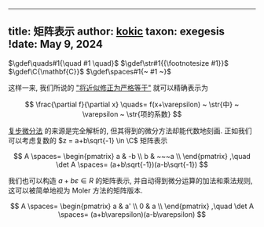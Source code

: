 
---
title: 矩阵表示
author: [kokic](/kokic.md)
taxon: exegesis
!date: May 9, 2024
---

$\gdef\quads#1{\quad #1 \quad}$
$\gdef\str#1{{\footnotesize #1}}$
$\gdef\C{\mathbf{C}}$
$\gdef\spaces#1{~ #1 ~}$

这样一来, 我们所说的 ["将近似修正为严格等于"](/data-structure/synthetic-differential-000B.md) 就可以精确表示为

$$ \frac{\partial f}{\partial x} \quads= f(x+\varepsilon) ~ \str{中} ~ \varepsilon ~ \str{项的系数} $$

[复步微分法](/data-structure/complex-step.md) 的来源是完全解析的, 但其得到的微分方法却能代数地刻画. 正如我们可以考虑复数的 $z = a+b\sqrt{-1} \in \C$ 矩阵表示

$$
A \spaces= \begin{pmatrix}
a & -b \\
b & ~~~a \\
\end{pmatrix}
,\quad
\det A \spaces= (a+b\sqrt{-1})(a-b\sqrt{-1}) 
$$

我们也可以构造 [](/data-structure/dual-number.md) $a + b \varepsilon \in R$ 的矩阵表示, 并自动得到微分运算的加法和乘法规则, 这可以被简单地视为 Moler 方法的矩阵版本. 

$$
A \spaces= \begin{pmatrix}
a & a' \\
0 & a \\
\end{pmatrix}
,\quad
\det A \spaces= (a+b\varepsilon)(a-b\varepsilon)
$$
